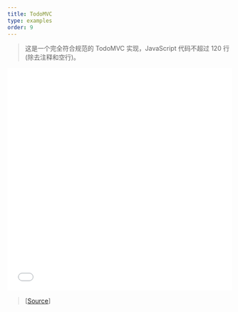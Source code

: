 ```yaml
---
title: TodoMVC
type: examples
order: 9
---
```


> 这是一个完全符合规范的 TodoMVC 实现，JavaScript 代码不超过 120 行 (除去注释和空行)。

<iframe width="100%" height="500" src="todomvc/index.html" allowfullscreen="allowfullscreen" frameborder="0"></iframe>

> [[Source](https://github.com/vuejs/vue/tree/dev/examples/todomvc)]
